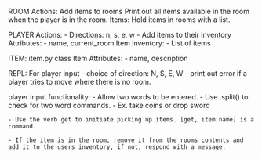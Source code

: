 ROOM
	Actions: 
		Add items to rooms
		Print out all items available in the room when the player is in the room. 
	Items:
		Hold items in rooms with a list. 


PLAYER
	Actions:
		- Directions: n, s, e, w
		- Add items to their inventory
	Attributes: 
		- name, current_room
	Item inventory: 
		- List of items
	

ITEM: item.py
	class Item
	Attributes: 
		- name, description


REPL: For player input 
	- choice of direction: N, S, E, W
	- print out error if a player tries to move where there is no room. 


player input functionality: 
	- Allow two words to be entered. 
	- Use .split() to check for two word commands. 
		- Ex. take coins or drop sword

	- Use the verb get to initiate picking up items. [get, item.name] is a command. 

	- If the item is in the room, remove it from the rooms contents and add it to the users inventory, if not, respond with a message. 
